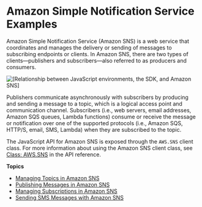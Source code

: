 # Amazon Simple Notification Service Examples<a name="sns-examples"></a>

Amazon Simple Notification Service \(Amazon SNS\) is a web service that coordinates and manages the delivery or sending of messages to subscribing endpoints or clients\. In Amazon SNS, there are two types of clients—publishers and subscribers—also referred to as producers and consumers\. 

![\[Relationship between JavaScript environments, the SDK, and Amazon SNS\]](http://docs.aws.amazon.com/sdk-for-javascript/v2/developer-guide/images/code-samples-sns.png)

Publishers communicate asynchronously with subscribers by producing and sending a message to a topic, which is a logical access point and communication channel\. Subscribers \(i\.e\., web servers, email addresses, Amazon SQS queues, Lambda functions\) consume or receive the message or notification over one of the supported protocols \(i\.e\., Amazon SQS, HTTP/S, email, SMS, Lambda\) when they are subscribed to the topic\. 

The JavaScript API for Amazon SNS is exposed through the `AWS.SNS` client class\. For more information about using the Amazon SNS client class, see [Class: AWS\.SNS](http://docs.aws.amazon.com/AWSJavaScriptSDK/latest/AWS/SNS.html) in the API reference\. 

**Topics**
+ [Managing Topics in Amazon SNS](sns-examples-managing-topics.md)
+ [Publishing Messages in Amazon SNS](sns-examples-publishing-messages.md)
+ [Managing Subscriptions in Amazon SNS](sns-examples-subscribing-unubscribing-topics.md)
+ [Sending SMS Messages with Amazon SNS](sns-examples-sending-sms.md)